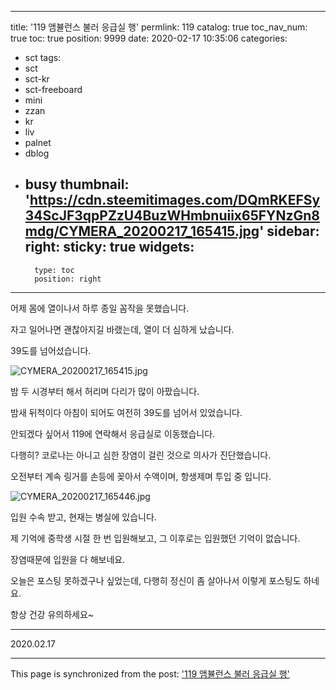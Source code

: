 
---
title: '119 앰뷸런스 불러 응급실 행'
permlink: 119
catalog: true
toc_nav_num: true
toc: true
position: 9999
date: 2020-02-17 10:35:06
categories:
- sct
tags:
- sct
- sct-kr
- sct-freeboard
- mini
- zzan
- kr
- liv
- palnet
- dblog
- busy
thumbnail: 'https://cdn.steemitimages.com/DQmRKEFSy34ScJF3qpPZzU4BuzWHmbnuiix65FYNzGn8mdg/CYMERA_20200217_165415.jpg'
sidebar:
    right:
        sticky: true
widgets:
    -
        type: toc
        position: right
---


어제 몸에 열이나서 하루 종일 꼼작을 못했습니다.

자고 일어나면 괜찮아지길 바랬는데, 열이 더 심하게 났습니다.

39도를 넘어섰습니다.

![CYMERA_20200217_165415.jpg](https://cdn.steemitimages.com/DQmRKEFSy34ScJF3qpPZzU4BuzWHmbnuiix65FYNzGn8mdg/CYMERA_20200217_165415.jpg)

밤 두 시경부터 해서 허리며 다리가 많이 아팠습니다.

밤새 뒤척이다 아침이 되어도 여전히 39도를 넘어서 있었습니다.

안되겠다 싶어서 119에 연락해서 응급실로 이동했습니다.

다행히? 코로나는 아니고 심한 장염이 걸린 것으로 의사가 진단했습니다.

오전부터 계속 링거를 손등에 꽂아서 수액이며, 항생제며 투입 중 입니다.

![CYMERA_20200217_165446.jpg](https://cdn.steemitimages.com/DQmayNyeCr8AEt6oyvdx3EtaCuyBHkA6BJyaK2DcqsLzuLB/CYMERA_20200217_165446.jpg)


입원 수속 받고, 현재는 병실에 있습니다.

제 기억에 중학생 시절 한 번 입원해보고, 그 이후로는 입원했던 기억이 없습니다.

장염때문에 입원을 다 해보네요.

오늘은 포스팅 못하겠구나 싶었는데, 다행히 정신이 좀 살아나서 이렇게 포스팅도 하네요.

항상 건강 유의하세요~

***

2020.02.17

- - -

This page is synchronized from the post: ['119 앰뷸런스 불러 응급실 행'](https://steemit.com/@lucky2015/119)
